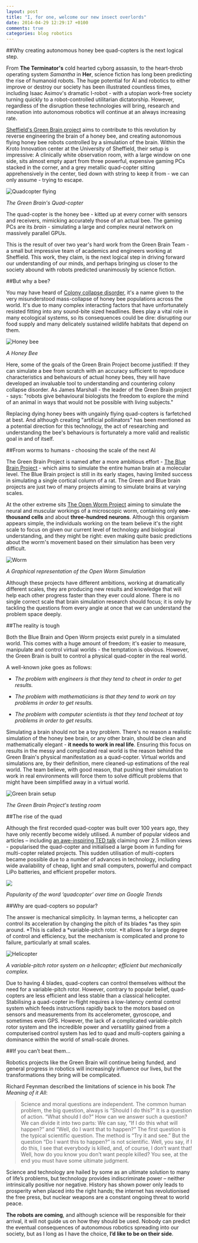 ```yaml
---
layout: post
title: "I, for one, welcome our new insect overlords"
date: 2014-04-29 12:29:17 +0100
comments: true
categories: blog robotics
---
```


##Why creating autonomous honey bee quad-copters is the next logical step.

From **The Terminator's** cold hearted cyborg assassin, to the heart-throb operating system *Samantha* in **Her**, science fiction has long been predicting the rise of humanoid robots. The huge potential for AI and robotics to either improve or destroy our society has been illustrated countless times, including Isaac Asimov's dramatic I-robot - with a utopian work-free society turning quickly to a robot-controlled utilitarian dictatorship. However, regardless of the disruption these technologies will bring, research and innovation into autonomous robotics will continue at an always increasing rate.

[Sheffield's Green Brain project](http://greenbrain.group.shef.ac.uk/) aims to contribute to this revolution by reverse engineering the brain of a honey bee, and creating autonomous flying honey bee robots controlled by a simulation of the brain. Within the Kroto Innovation center at the University of Sheffield, their setup is impressive: A clinically white observation room, with a large window on one side, sits almost empty apart from three powerful, expensive gaming PCs stacked in the corner, and a grey metallic quad-copter sitting apprehensively in the center, tied down with string to keep it from - we can only assume - trying to escape.

![Quadcopter flying](https://pbs.twimg.com/media/BimDd5kCQAEjz8A.jpg)

*The Green Brain's Quad-copter*

The quad-copter is the honey bee - kitted up at every corner with sensors and receivers, mimicking accurately those of an actual bee. The gaming PCs are its *brain* - simulating a large and complex neural network on massively parallel GPUs.

This is the result of over two year's hard work from the Green Brain Team - a small but impressive team of academics and engineers working at Sheffield. This work, they claim, is the next logical step in driving forward our understanding of our minds, and perhaps bringing us closer to the society abound with robots predicted unanimously by science fiction.

<!-- more -->

##But why a bee?

You may have heard of [Colony collapse disorder](http://en.wikipedia.org/wiki/Colony_collapse_disorder), it's a name given to the very misunderstood mass-collapse of honey bee populations across the world. It's due to many complex interacting factors that have unfortunately resisted fitting into any sound-bite sized headlines. Bees play a vital role in many ecological systems, so its consequences could be dire: disrupting our food supply and many delicately sustained wildlife habitats that depend on them.

![Honey bee](http://upload.wikimedia.org/wikipedia/commons/thumb/9/99/Apis_mellifera_flying.jpg/320px-Apis_mellifera_flying.jpg)

*A Honey Bee*

Here, some of the goals of the Green Brain Project become justified: If they can simulate a bee from scratch with an accuracy sufficient to reproduce characteristics and behaviours of actual honey bees, they will have developed an invaluable tool to understanding and countering colony collapse disorder. As James Marshall - the leader of the Green Brain project - says: "robots give behavioural biologists the freedom to explore the mind of an animal in ways that would not be possible with living subjects."

Replacing dying honey bees with ungainly flying quad-copters is farfetched at best. And although creating "artificial pollinators" has been mentioned as a potential direction for this technology, the act of researching and understanding the bee's behaviours is fortunately a more valid and realistic goal in and of itself.

##From worms to humans - choosing the scale of the next AI

The Green Brain Project is named after a more ambitious effort - [The Blue Brain Project](http://bluebrain.epfl.ch/page-52063.html) - which aims to simulate the entire human brain at a molecular level. The Blue Brain project is still in its early stages, having limited success in simulating a single cortical column of a rat. The Green and Blue brain projects are just two of many projects aiming to simulate brains at varying scales.

At the other extreme sits [The Open Worm Project](http://www.openworm.org/getting_started.html) aiming to simulate the neural and muscular workings of a microscopic worm, containing only **one-thousand cells** and about **three-hundred neurons**. Although this organism appears simple, the individuals working on the team believe it's the right scale to focus on given our current level of technology and biological understanding, and they might be right: even making quite basic predictions about the worm's movement based on their simulation has been very difficult.

![Worm](http://www.artificialbrains.com/images/openworm/openworm-nervous-system-3d-green.png)

*A Graphical representation of the Open Worm Simulation*

Although these projects have different ambitions, working at dramatically different scales, they are producing new results and knowledge that will help each other progress faster than they ever could alone. There is no single correct scale that brain simulation research should focus; it is only by tackling the questions from every angle at once that we can understand the problem space deeply.

##The reality is tough

Both the Blue Brain and Open Worm projects exist purely in a simulated world. This comes with a huge amount of freedom; it's easier to measure, manipulate and control virtual worlds - the temptation is obvious. However, the Green Brain is built to control a physical quad-copter in the real world.

A well-known joke goes as follows:

- *The problem with engineers is that they tend to cheat in order to get results.*

- *The problem with mathematicians is that they tend to work on toy problems in order to get results.*

- *The problem with computer scientists is that they tend tocheat at toy problems in order to get results.*

Simulating a brain should not be a toy problem. There's no reason a realistic simulation of the honey bee brain, or any other brain, should be clean and mathematically elegant - **it needs to work in real life**. Ensuring this focus on results in the messy and complicated real world is the reason behind the Green Brain's physical manifestation as a quad-copter. Virtual worlds and simulations are, by their definition, mere cleaned-up estimations of the real world. The team believe, with good reason, that pushing their simulation to work in real environments will force them to solve difficult problems that might have been simplified away in a virtual world.

![Green brain setup](https://pbs.twimg.com/profile_banners/2215802294/1385476024/web)

*The Green Brain Project's testing room*

##The rise of the quad

Although the first recorded quad-copter was built over 100 years ago, they have only recently become widely utilised. A number of popular videos and articles – including [an awe-inspiring TED talk](https://www.youtube.com/watch?v=w2itwFJCgFQ) claiming over 2.5 million views - popularised the quad-copter and initialised a large boom in funding for multi-copter related projects. This sudden utilisation of multi-copters became possible due to a number of advances in technology, including wide availability of cheap, light and small computers, powerful and compact LiPo batteries, and efficient propeller motors.

![](/images/trends.png)

*Popularity of the word ‘quadcopter’ over time on Google Trends*

##Why are quad-copters so popular?

The answer is mechanical simplicity. In layman terms, a helicopter can control its acceleration by changing the pitch of its blades *as they spin around. *This is called a *variable-pitch rotor. *It allows for a large degree of control and efficiency, but the mechanism is complicated and prone to failure, particularly at small scales.

![Helicopter](http://upload.wikimedia.org/wikipedia/commons/thumb/a/ab/Navy-hh1n-158256-070327-16cr-10.jpg/320px-Navy-hh1n-158256-070327-16cr-10.jpg)

*A variable-pitch rotor system on a helicopter; efficient but mechanically complex.*

Due to having 4 blades, quad-copters can control themselves without the need for a variable-pitch rotor. However, contrary to popular belief, quad-copters are less efficient and less stable than a classical helicopter. Stabilising a quad-copter in-flight requires a low-latency central control system which feeds instructions rapidly back to the motors based on sensors and measurements from its accelerometer, gyroscope, and sometimes even GPS. However, the lack of a complicated variable-pitch rotor system and the incredible power and versatility gained from a computerised control system has led to quad and multi-copters gaining a dominance within the world of small-scale drones.

##If you can’t beat them…

Robotics projects like the Green Brain will continue being funded, and general progress in robotics will increasingly influence our lives, but the transformations they bring will be complicated.

Richard Feynman described the limitations of science in his book *The Meaning of it All*:

> Science and moral questions are independent. The common human problem, the big question, always is “Should I do this?” It is a question of action. “What should I do?” How can we answer such a question? We can divide it into two parts: We can say, “If I do this what will happen?” and “Well, do I want that to happen?” The first question is the typical scientific question. The method is “Try it and see.” But the question “Do I want this to happen?” is not scientific. Well, you say, if I do this, I see that everybody is killed, and, of course, I don’t want that! Well, how do you know you don’t want people killed? You see, at the end you must have some ultimate judgment.

Science and technology are hailed by some as an ultimate solution to many of life’s problems, but technology provides indiscriminate power – neither intrinsically positive nor negative. History has shown power only leads to prosperity when placed into the right hands; the internet has revolutionised the free press, but nuclear weapons are a constant ongoing threat to world peace.

**The robots are coming**, and although science will be responsible for their arrival, it will not guide us on how they should be used. Nobody can predict the eventual consequences of autonomous robotics spreading into our society, but as I long as I have the choice, **I’d like to be on their side**.